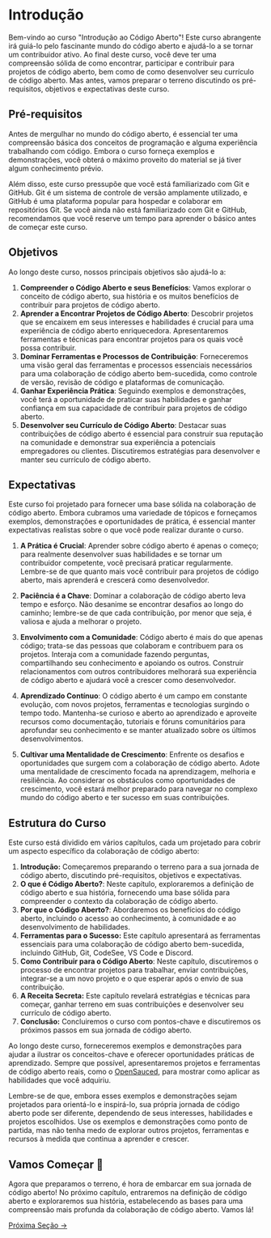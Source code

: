 # Introdução

Bem-vindo ao curso "Introdução ao Código Aberto"! Este curso abrangente irá guiá-lo pelo fascinante mundo do código aberto e ajudá-lo a se tornar um contribuidor ativo. Ao final deste curso, você deve ter uma compreensão sólida de como encontrar, participar e contribuir para projetos de código aberto, bem como de como desenvolver seu currículo de código aberto. Mas antes, vamos preparar o terreno discutindo os pré-requisitos, objetivos e expectativas deste curso.

## Pré-requisitos

Antes de mergulhar no mundo do código aberto, é essencial ter uma compreensão básica dos conceitos de programação e alguma experiência trabalhando com código. Embora o curso forneça exemplos e demonstrações, você obterá o máximo proveito do material se já tiver algum conhecimento prévio.

Além disso, este curso pressupõe que você está familiarizado com Git e GitHub. Git é um sistema de controle de versão amplamente utilizado, e GitHub é uma plataforma popular para hospedar e colaborar em repositórios Git. Se você ainda não está familiarizado com Git e GitHub, recomendamos que você reserve um tempo para aprender o básico antes de começar este curso.

## Objetivos

Ao longo deste curso, nossos principais objetivos são ajudá-lo a:

1. **Compreender o Código Aberto e seus Benefícios**: Vamos explorar o conceito de código aberto, sua história e os muitos benefícios de contribuir para projetos de código aberto.
2. **Aprender a Encontrar Projetos de Código Aberto**: Descobrir projetos que se encaixem em seus interesses e habilidades é crucial para uma experiência de código aberto enriquecedora. Apresentaremos ferramentas e técnicas para encontrar projetos para os quais você possa contribuir.
3. **Dominar Ferramentas e Processos de Contribuição**: Forneceremos uma visão geral das ferramentas e processos essenciais necessários para uma colaboração de código aberto bem-sucedida, como controle de versão, revisão de código e plataformas de comunicação.
4. **Ganhar Experiência Prática**: Seguindo exemplos e demonstrações, você terá a oportunidade de praticar suas habilidades e ganhar confiança em sua capacidade de contribuir para projetos de código aberto.
5. **Desenvolver seu Currículo de Código Aberto**: Destacar suas contribuições de código aberto é essencial para construir sua reputação na comunidade e demonstrar sua experiência a potenciais empregadores ou clientes. Discutiremos estratégias para desenvolver e manter seu currículo de código aberto.

## Expectativas

Este curso foi projetado para fornecer uma base sólida na colaboração de código aberto. Embora cubramos uma variedade de tópicos e forneçamos exemplos, demonstrações e oportunidades de prática, é essencial manter expectativas realistas sobre o que você pode realizar durante o curso.

1. **A Prática é Crucial**: Aprender sobre código aberto é apenas o começo; para realmente desenvolver suas habilidades e se tornar um contribuidor competente, você precisará praticar regularmente. Lembre-se de que quanto mais você contribuir para projetos de código aberto, mais aprenderá e crescerá como desenvolvedor.

2. **Paciência é a Chave**: Dominar a colaboração de código aberto leva tempo e esforço. Não desanime se encontrar desafios ao longo do caminho; lembre-se de que cada contribuição, por menor que seja, é valiosa e ajuda a melhorar o projeto.

3. **Envolvimento com a Comunidade**: Código aberto é mais do que apenas código; trata-se das pessoas que colaboram e contribuem para os projetos. Interaja com a comunidade fazendo perguntas, compartilhando seu conhecimento e apoiando os outros. Construir relacionamentos com outros contribuidores melhorará sua experiência de código aberto e ajudará você a crescer como desenvolvedor.

4. **Aprendizado Contínuo**: O código aberto é um campo em constante evolução, com novos projetos, ferramentas e tecnologias surgindo o tempo todo. Mantenha-se curioso e aberto ao aprendizado e aproveite recursos como documentação, tutoriais e fóruns comunitários para aprofundar seu conhecimento e se manter atualizado sobre os últimos desenvolvimentos.

5. **Cultivar uma Mentalidade de Crescimento**: Enfrente os desafios e oportunidades que surgem com a colaboração de código aberto. Adote uma mentalidade de crescimento focada na aprendizagem, melhoria e resiliência. Ao considerar os obstáculos como oportunidades de crescimento, você estará melhor preparado para navegar no complexo mundo do código aberto e ter sucesso em suas contribuições.

## Estrutura do Curso

Este curso está dividido em vários capítulos, cada um projetado para cobrir um aspecto específico da colaboração de código aberto:

1. **Introdução:** Começaremos preparando o terreno para a sua jornada de código aberto, discutindo pré-requisitos, objetivos e expectativas.
2. **O que é Código Aberto?**: Neste capítulo, exploraremos a definição de código aberto e sua história, fornecendo uma base sólida para compreender o contexto da colaboração de código aberto.
3. **Por que o Código Aberto?**: Abordaremos os benefícios do código aberto, incluindo o acesso ao conhecimento, à comunidade e ao desenvolvimento de habilidades.
4. **Ferramentas para o Sucesso:** Este capítulo apresentará as ferramentas essenciais para uma colaboração de código aberto bem-sucedida, incluindo GitHub, Git, CodeSee, VS Code e Discord.
5. **Como Contribuir para o Código Aberto**: Neste capítulo, discutiremos o processo de encontrar projetos para trabalhar, enviar contribuições, integrar-se a um novo projeto e o que esperar após o envio de sua contribuição.
6. **A Receita Secreta:** Este capítulo revelará estratégias e técnicas para começar, ganhar terreno em suas contribuições e desenvolver seu currículo de código aberto.
7. **Conclusão:** Concluiremos o curso com pontos-chave e discutiremos os próximos passos em sua jornada de código aberto.

Ao longo deste curso, forneceremos exemplos e demonstrações para ajudar a ilustrar os conceitos-chave e oferecer oportunidades práticas de aprendizado. Sempre que possível, apresentaremos projetos e ferramentas de código aberto reais, como o [OpenSauced](https://opensauced.pizza/), para mostrar como aplicar as habilidades que você adquiriu.

Lembre-se de que, embora esses exemplos e demonstrações sejam projetados para orientá-lo e inspirá-lo, sua própria jornada de código aberto pode ser diferente, dependendo de seus interesses, habilidades e projetos escolhidos. Use os exemplos e demonstrações como ponto de partida, mas não tenha medo de explorar outros projetos, ferramentas e recursos à medida que continua a aprender e crescer.

## Vamos Começar 🚀

Agora que preparamos o terreno, é hora de embarcar em sua jornada de código aberto! No próximo capítulo, entraremos na definição de código aberto e exploraremos sua história, estabelecendo as bases para uma compreensão mais profunda da colaboração de código aberto. Vamos lá!

[Próxima Seção ->](./02-o-que-e-codigo-aberto.md)